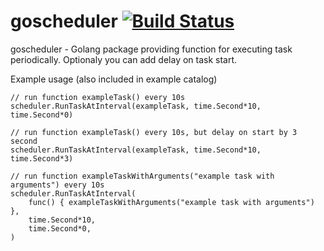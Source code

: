 # goscheduler [![Build Status](https://travis-ci.org/jtaczanowski/goscheduler.png?branch=master)](https://travis-ci.org/jtaczanowski/goscheduler)
goscheduler - Golang package providing function for executing task periodically. Optionaly you can add delay on task start.

Example usage (also included in example catalog)
```
// run function exampleTask() every 10s
scheduler.RunTaskAtInterval(exampleTask, time.Second*10, time.Second*0)

// run function exampleTask() every 10s, but delay on start by 3 second
scheduler.RunTaskAtInterval(exampleTask, time.Second*10, time.Second*3)

// run function exampleTaskWithArguments("example task with arguments") every 10s
scheduler.RunTaskAtInterval(
    func() { exampleTaskWithArguments("example task with arguments") },
    time.Second*10,
    time.Second*0,
)
```